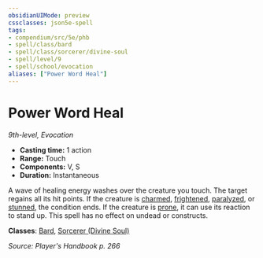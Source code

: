 ```yaml
---
obsidianUIMode: preview
cssclasses: json5e-spell
tags:
- compendium/src/5e/phb
- spell/class/bard
- spell/class/sorcerer/divine-soul
- spell/level/9
- spell/school/evocation
aliases: ["Power Word Heal"]
---
```

# Power Word Heal
*9th-level, Evocation*  

- **Casting time:** 1 action
- **Range:** Touch
- **Components:** V, S
- **Duration:** Instantaneous

A wave of healing energy washes over the creature you touch. The target regains all its hit points. If the creature is [charmed](_conditions.md#charmed), [frightened](_conditions.md#frightened), [paralyzed](_conditions.md#paralyzed), or [stunned](_conditions.md#stunned), the condition ends. If the creature is [prone](_conditions.md#prone), it can use its reaction to stand up. This spell has no effect on undead or constructs.

**Classes**: [Bard](compendium/classes/bard.md), [Sorcerer (Divine Soul)](compendium/classes/sorcerer-divine-soul-xge.md)

*Source: Player's Handbook p. 266*